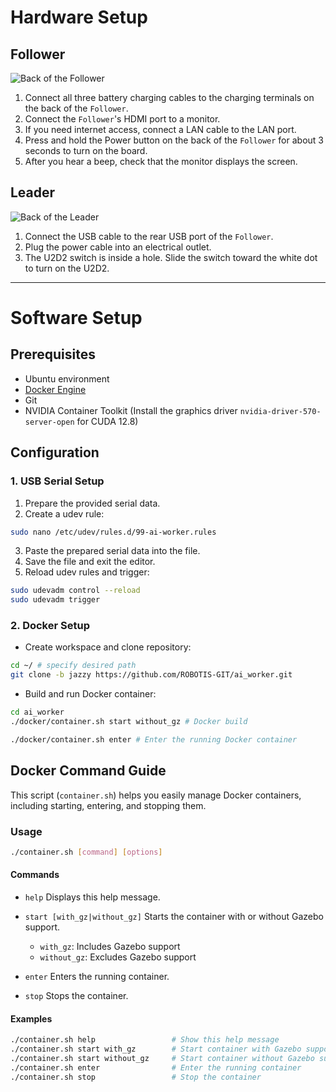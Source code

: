 # Hardware Setup
## Follower
![Back of the Follower](/quick_start_guide/back_of_the_follower.png)
1. Connect all three battery charging cables to the charging terminals on the back of the `Follower`.
2. Connect the `Follower`'s HDMI port to a monitor.
3. If you need internet access, connect a LAN cable to the LAN port.
4. Press and hold the Power button on the back of the `Follower` for about 3 seconds to turn on the board.
5. After you hear a beep, check that the monitor displays the screen.

## Leader
![Back of the Leader](/quick_start_guide/back_of_the_leader.png)

1. Connect the USB cable to the rear USB port of the `Follower`.
2. Plug the power cable into an electrical outlet.
3. The U2D2 switch is inside a hole. Slide the switch toward the white dot to turn on the U2D2.


---

# Software Setup
## Prerequisites
- Ubuntu environment
- [Docker Engine](https://docs.docker.com/engine/install/)
- Git
- NVIDIA Container Toolkit (Install the graphics driver `nvidia-driver-570-server-open` for CUDA 12.8)

## Configuration
### 1. USB Serial Setup
1. Prepare the provided serial data.
2. Create a udev rule:
  ```bash
  sudo nano /etc/udev/rules.d/99-ai-worker.rules
  ```
3. Paste the prepared serial data into the file.
4. Save the file and exit the editor.
5. Reload udev rules and trigger:
  ```bash
  sudo udevadm control --reload
  sudo udevadm trigger
  ```


### 2. Docker Setup
- Create workspace and clone repository:
```bash
cd ~/ # specify desired path
git clone -b jazzy https://github.com/ROBOTIS-GIT/ai_worker.git
```

- Build and run Docker container:
``` bash
cd ai_worker
./docker/container.sh start without_gz # Docker build
```
```bash
./docker/container.sh enter # Enter the running Docker container
```


## Docker Command Guide

This script (`container.sh`) helps you easily manage Docker containers, including starting, entering, and stopping them.

### Usage

```bash
./container.sh [command] [options]
```

#### Commands

- `help`
  Displays this help message.

- `start [with_gz|without_gz]`
  Starts the container with or without Gazebo support.
  - `with_gz`: Includes Gazebo support
  - `without_gz`: Excludes Gazebo support

- `enter`
  Enters the running container.

- `stop`
  Stops the container.

#### Examples

```bash
./container.sh help                 # Show this help message
./container.sh start with_gz        # Start container with Gazebo support
./container.sh start without_gz     # Start container without Gazebo support
./container.sh enter                # Enter the running container
./container.sh stop                 # Stop the container
```
